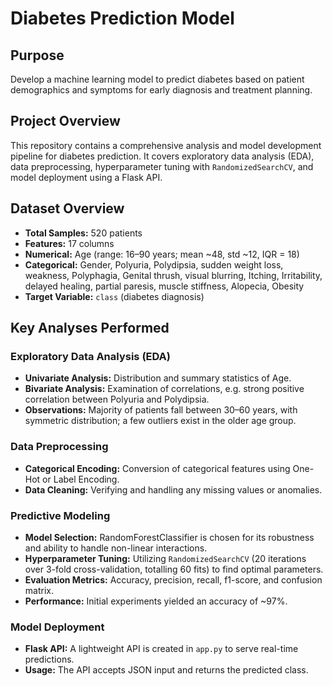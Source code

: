 # Diabetes Prediction Model

## Purpose
Develop a machine learning model to predict diabetes based on patient demographics and symptoms for early diagnosis and treatment planning.

## Project Overview
This repository contains a comprehensive analysis and model development pipeline for diabetes prediction. It covers exploratory data analysis (EDA), data preprocessing, hyperparameter tuning with `RandomizedSearchCV`, and model deployment using a Flask API.

## Dataset Overview
- **Total Samples:** 520 patients
- **Features:** 17 columns
- **Numerical:** Age (range: 16–90 years; mean ~48, std ~12, IQR = 18)
- **Categorical:** Gender, Polyuria, Polydipsia, sudden weight loss, weakness, Polyphagia, Genital thrush, visual blurring, Itching, Irritability, delayed healing, partial paresis, muscle stiffness, Alopecia, Obesity
- **Target Variable:** `class` (diabetes diagnosis)

## Key Analyses Performed

### Exploratory Data Analysis (EDA)
- **Univariate Analysis:** Distribution and summary statistics of Age.
- **Bivariate Analysis:** Examination of correlations, e.g. strong positive correlation between Polyuria and Polydipsia.
- **Observations:** Majority of patients fall between 30–60 years, with symmetric distribution; a few outliers exist in the older age group.

### Data Preprocessing
- **Categorical Encoding:** Conversion of categorical features using One-Hot or Label Encoding.
- **Data Cleaning:** Verifying and handling any missing values or anomalies.

### Predictive Modeling
- **Model Selection:** RandomForestClassifier is chosen for its robustness and ability to handle non-linear interactions.
- **Hyperparameter Tuning:** Utilizing `RandomizedSearchCV` (20 iterations over 3-fold cross-validation, totalling 60 fits) to find optimal parameters.
- **Evaluation Metrics:** Accuracy, precision, recall, f1-score, and confusion matrix.
- **Performance:** Initial experiments yielded an accuracy of ~97%.

### Model Deployment
- **Flask API:** A lightweight API is created in `app.py` to serve real-time predictions.
- **Usage:** The API accepts JSON input and returns the predicted class.



